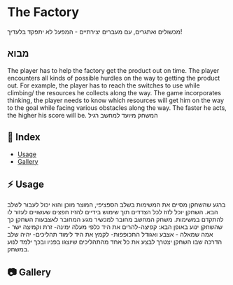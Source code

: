 # The Factory
מכשולים ואתגרים, עם מעברים יצירתיים - המפעל לא יתפקד בלעדיך!
## מבוא

The player has to help the factory get the product out on time. The player encounters all kinds of possible hurdles on the way to getting the product out. For example, the player has to reach the switches to use while climbing/ the resources he collects along the way. The game incorporates thinking, the player needs to know which resources will get him on the way to the goal while facing various obstacles along the way. The faster he acts, the higher his score will be.
המשחק מיועד למחשב רגיל
## :ledger: Index

- [Usage](#zap-usage)
- [Gallery](#camera-gallery)


## :zap: Usage
ברגע שהשחקן מסיים את המשימות בשלב הספציפי, המוצר מוכן והוא יכול לעבור לשלב הבא.
השחקן יוכל לזוז לכל הצדדים תוך שימוש בידיים להזיז חפצים שעשויים לעזור לו להתקדם במשימות.
משחק המחשב מחובר למכשיר מגע המחובר לאצבעות השחקן כך שהשחקן ינוע באופן הבא: קפיצה-להרים את היד כלפי מעלה ימינה- זרת וקמיצה ישר - אמה שמאלה - אצבע ואגודל התכופפות- לקמץ את היד
לימוד תהליכים- יהיה שלב הדרכה שבו השחקן יצטרך לבצע את כל אחד מהתהליכים שיוצגו בפניו ובכך ילמד לנוע במשחק.

##  :camera: Gallery


